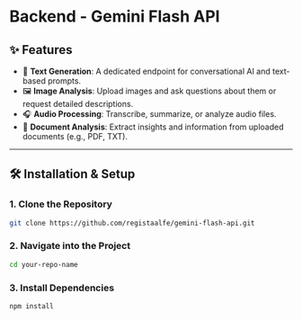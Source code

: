 # Backend - Gemini Flash API

## ✨ Features

- 💬 **Text Generation**: A dedicated endpoint for conversational AI and text-based prompts.
- 🖼️ **Image Analysis**: Upload images and ask questions about them or request detailed descriptions.
- 🎧 **Audio Processing**: Transcribe, summarize, or analyze audio files.
- 📄 **Document Analysis**: Extract insights and information from uploaded documents (e.g., PDF, TXT).

---

## 🛠 Installation & Setup

### 1. Clone the Repository
```bash
git clone https://github.com/registaalfe/gemini-flash-api.git

```

### 2. Navigate into the Project
```bash
cd your-repo-name

```

### 3. Install Dependencies
```bash
npm install

```
